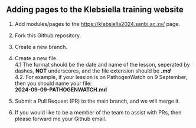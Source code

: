 ## Adding pages to the Klebsiella training website

1. Add modules/pages to the https://klebsiella2024.sanbi.ac.za/ page.
2. Fork this Github repository.
3. Create a new branch.
4. Create a new file.<br>
   4.1 The format should be the date and name of the lesson, seperated by dashes, **NOT** underscores, and the file extension should be ***.md*** <br>
   4.2. For example, if your lession is on PathogenWatch on 9 September, then you should name your file:<br>
   **2024-09-09-PATHOGENWATCH.md**

6. Submit a Pull Request (PR) to the main branch, and we will merge it.

7. If you would like to be a member of the team to assist with PRs, then please forward me your Github email.

